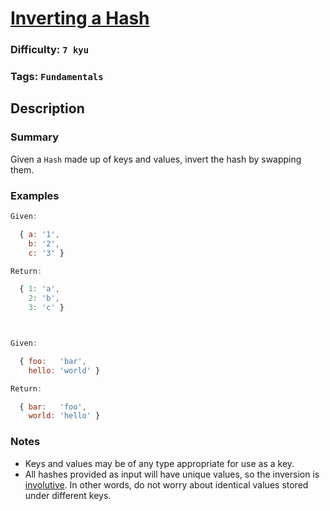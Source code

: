 # [Inverting a Hash](https://www.codewars.com/kata/5b5604e26dc79e6832000101)

### Difficulty: `7 kyu`

### Tags: `Fundamentals`

## Description

### Summary
Given a `Hash` made up of keys and values, invert the hash by swapping them.

### Examples

```js
Given:

  { a: '1',
    b: '2',
    c: '3' }

Return:

  { 1: 'a',
    2: 'b',
    3: 'c' }



Given:

  { foo:   'bar',
    hello: 'world' }

Return:

  { bar:   'foo',
    world: 'hello' }
```

### Notes
- Keys and values may be of any type appropriate for use as a key.
- All hashes provided as input will have unique values, so the inversion is [involutive](https://en.wikipedia.org/wiki/Involution_%28mathematics%29). In other words, do not worry about identical values stored under different keys.
